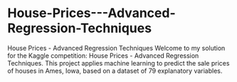 # House-Prices---Advanced-Regression-Techniques
 House Prices - Advanced Regression Techniques  Welcome to my solution for the Kaggle competition: House Prices - Advanced Regression Techniques. This project applies machine learning to predict the sale prices of houses in Ames, Iowa, based on a dataset of 79 explanatory variables.
